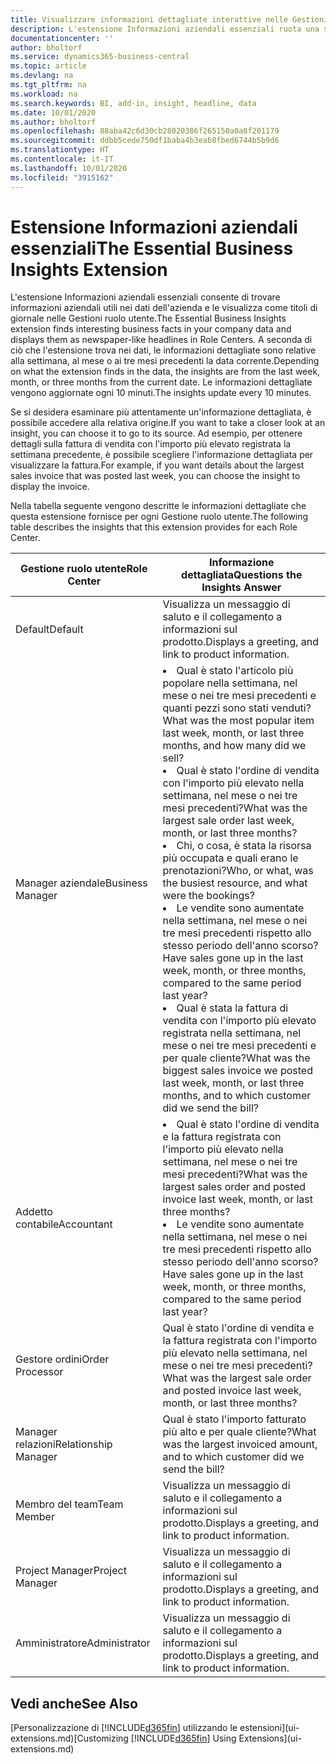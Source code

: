 ```yaml
---
title: Visualizzare informazioni dettagliate interattive nelle Gestioni ruolo utente | Documenti di Microsoft
description: L'estensione Informazioni aziendali essenziali ruota una serie di informazioni dettagliate aziendali nelle Gestioni ruolo utente.
documentationcenter: ''
author: bholtorf
ms.service: dynamics365-business-central
ms.topic: article
ms.devlang: na
ms.tgt_pltfrm: na
ms.workload: na
ms.search.keywords: BI, add-in, insight, headline, data
ms.date: 10/01/2020
ms.author: bholtorf
ms.openlocfilehash: 88aba42c6d30cb28020386f265150a0a8f201179
ms.sourcegitcommit: ddbb5cede750df1baba4b3eab8fbed6744b5b9d6
ms.translationtype: HT
ms.contentlocale: it-IT
ms.lasthandoff: 10/01/2020
ms.locfileid: "3915162"
---
```

# <a name="the-essential-business-insights-extension"></a><span data-ttu-id="9ae68-103">Estensione Informazioni aziendali essenziali</span><span class="sxs-lookup"><span data-stu-id="9ae68-103">The Essential Business Insights Extension</span></span>
<span data-ttu-id="9ae68-104">L'estensione Informazioni aziendali essenziali consente di trovare informazioni aziendali utili nei dati dell'azienda e le visualizza come titoli di giornale nelle Gestioni ruolo utente.</span><span class="sxs-lookup"><span data-stu-id="9ae68-104">The Essential Business Insights extension finds interesting business facts in your company data and displays them as newspaper-like headlines in Role Centers.</span></span> <span data-ttu-id="9ae68-105">A seconda di ciò che l'estensione trova nei dati, le informazioni dettagliate sono relative alla settimana, al mese o ai tre mesi precedenti la data corrente.</span><span class="sxs-lookup"><span data-stu-id="9ae68-105">Depending on what the extension finds in the data, the insights are from the last week, month, or three months from the current date.</span></span> <span data-ttu-id="9ae68-106">Le informazioni dettagliate vengono aggiornate ogni 10 minuti.</span><span class="sxs-lookup"><span data-stu-id="9ae68-106">The insights update every 10 minutes.</span></span>  

<span data-ttu-id="9ae68-107">Se si desidera esaminare più attentamente un'informazione dettagliata, è possibile accedere alla relativa origine.</span><span class="sxs-lookup"><span data-stu-id="9ae68-107">If you want to take a closer look at an insight, you can choose it to go to its source.</span></span> <span data-ttu-id="9ae68-108">Ad esempio, per ottenere dettagli sulla fattura di vendita con l'importo più elevato registrata la settimana precedente, è possibile scegliere l'informazione dettagliata per visualizzare la fattura.</span><span class="sxs-lookup"><span data-stu-id="9ae68-108">For example, if you want details about the largest sales invoice that was posted last week, you can choose the insight to display the invoice.</span></span>

<span data-ttu-id="9ae68-109">Nella tabella seguente vengono descritte le informazioni dettagliate che questa estensione fornisce per ogni Gestione ruolo utente.</span><span class="sxs-lookup"><span data-stu-id="9ae68-109">The following table describes the insights that this extension provides for each Role Center.</span></span>

|<span data-ttu-id="9ae68-110">Gestione ruolo utente</span><span class="sxs-lookup"><span data-stu-id="9ae68-110">Role Center</span></span>|<span data-ttu-id="9ae68-111">Informazione dettagliata</span><span class="sxs-lookup"><span data-stu-id="9ae68-111">Questions the Insights Answer</span></span>|
|----|-----|
|<span data-ttu-id="9ae68-112">Default</span><span class="sxs-lookup"><span data-stu-id="9ae68-112">Default</span></span>|<span data-ttu-id="9ae68-113">Visualizza un messaggio di saluto e il collegamento a informazioni sul prodotto.</span><span class="sxs-lookup"><span data-stu-id="9ae68-113">Displays a greeting, and link to product information.</span></span>|
|<span data-ttu-id="9ae68-114">Manager aziendale</span><span class="sxs-lookup"><span data-stu-id="9ae68-114">Business Manager</span></span>|<li> <span data-ttu-id="9ae68-115">Qual è stato l'articolo più popolare nella settimana, nel mese o nei tre mesi precedenti e quanti pezzi sono stati venduti?</span><span class="sxs-lookup"><span data-stu-id="9ae68-115">What was the most popular item last week, month, or last three months, and how many did we sell?</span></span><br><li> <span data-ttu-id="9ae68-116">Qual è stato l'ordine di vendita con l'importo più elevato nella settimana, nel mese o nei tre mesi precedenti?</span><span class="sxs-lookup"><span data-stu-id="9ae68-116">What was the largest sale order last week, month, or last three months?</span></span><br><li> <span data-ttu-id="9ae68-117">Chi, o cosa, è stata la risorsa più occupata e quali erano le prenotazioni?</span><span class="sxs-lookup"><span data-stu-id="9ae68-117">Who, or what, was the busiest resource, and what were the bookings?</span></span><br><li> <span data-ttu-id="9ae68-118">Le vendite sono aumentate nella settimana, nel mese o nei tre mesi precedenti rispetto allo stesso periodo dell'anno scorso?</span><span class="sxs-lookup"><span data-stu-id="9ae68-118">Have sales gone up in the last week, month, or three months, compared to the same period last year?</span></span><br><li> <span data-ttu-id="9ae68-119">Qual è stata la fattura di vendita con l'importo più elevato registrata nella settimana, nel mese o nei tre mesi precedenti e per quale cliente?</span><span class="sxs-lookup"><span data-stu-id="9ae68-119">What was the biggest sales invoice we posted last week, month, or last three months, and to which customer did we send the bill?</span></span></li> |
|<span data-ttu-id="9ae68-120">Addetto contabile</span><span class="sxs-lookup"><span data-stu-id="9ae68-120">Accountant</span></span>|<li> <span data-ttu-id="9ae68-121">Qual è stato l'ordine di vendita e la fattura registrata con l'importo più elevato nella settimana, nel mese o nei tre mesi precedenti?</span><span class="sxs-lookup"><span data-stu-id="9ae68-121">What was the largest sales order and posted invoice last week, month, or last three months?</span></span><br><li> <span data-ttu-id="9ae68-122">Le vendite sono aumentate nella settimana, nel mese o nei tre mesi precedenti rispetto allo stesso periodo dell'anno scorso?</span><span class="sxs-lookup"><span data-stu-id="9ae68-122">Have sales gone up in the last week, month, or three months, compared to the same period last year?</span></span> |
|<span data-ttu-id="9ae68-123">Gestore ordini</span><span class="sxs-lookup"><span data-stu-id="9ae68-123">Order Processor</span></span>| <span data-ttu-id="9ae68-124">Qual è stato l'ordine di vendita e la fattura registrata con l'importo più elevato nella settimana, nel mese o nei tre mesi precedenti?</span><span class="sxs-lookup"><span data-stu-id="9ae68-124">What was the largest sale order and posted invoice last week, month, or last three months?</span></span>|
|<span data-ttu-id="9ae68-125">Manager relazioni</span><span class="sxs-lookup"><span data-stu-id="9ae68-125">Relationship Manager</span></span>| <span data-ttu-id="9ae68-126">Qual è stato l'importo fatturato più alto e per quale cliente?</span><span class="sxs-lookup"><span data-stu-id="9ae68-126">What was the largest invoiced amount, and to which customer did we send the bill?</span></span>|
|<span data-ttu-id="9ae68-127">Membro del team</span><span class="sxs-lookup"><span data-stu-id="9ae68-127">Team Member</span></span>| <span data-ttu-id="9ae68-128">Visualizza un messaggio di saluto e il collegamento a informazioni sul prodotto.</span><span class="sxs-lookup"><span data-stu-id="9ae68-128">Displays a greeting, and link to product information.</span></span>|
|<span data-ttu-id="9ae68-129">Project Manager</span><span class="sxs-lookup"><span data-stu-id="9ae68-129">Project Manager</span></span>| <span data-ttu-id="9ae68-130">Visualizza un messaggio di saluto e il collegamento a informazioni sul prodotto.</span><span class="sxs-lookup"><span data-stu-id="9ae68-130">Displays a greeting, and link to product information.</span></span>|
|<span data-ttu-id="9ae68-131">Amministratore</span><span class="sxs-lookup"><span data-stu-id="9ae68-131">Administrator</span></span>| <span data-ttu-id="9ae68-132">Visualizza un messaggio di saluto e il collegamento a informazioni sul prodotto.</span><span class="sxs-lookup"><span data-stu-id="9ae68-132">Displays a greeting, and link to product information.</span></span>|

## <a name="see-also"></a><span data-ttu-id="9ae68-133">Vedi anche</span><span class="sxs-lookup"><span data-stu-id="9ae68-133">See Also</span></span>
<span data-ttu-id="9ae68-134">[Personalizzazione di [!INCLUDE[d365fin](includes/d365fin_md.md)] utilizzando le estensioni](ui-extensions.md)</span><span class="sxs-lookup"><span data-stu-id="9ae68-134">[Customizing [!INCLUDE[d365fin](includes/d365fin_md.md)] Using Extensions](ui-extensions.md)</span></span>
